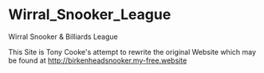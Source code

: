 # Wirral_Snooker_League
Wirral Snooker &amp; Billiards League

This Site is Tony Cooke's attempt to rewrite the original Website which may be found at 
http://birkenheadsnooker.my-free.website
